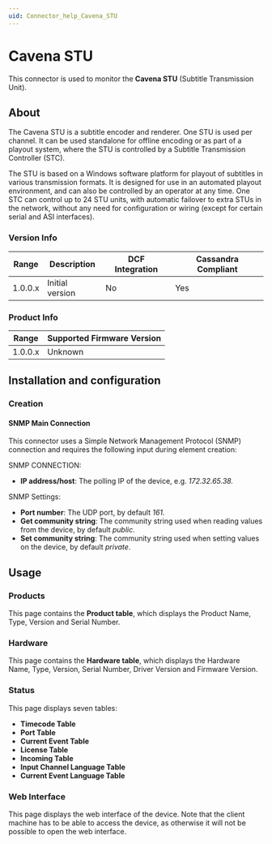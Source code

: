 ```yaml
---
uid: Connector_help_Cavena_STU
---
```


# Cavena STU

This connector is used to monitor the **Cavena STU** (Subtitle Transmission Unit).

## About

The Cavena STU is a subtitle encoder and renderer. One STU is used per channel. It can be used standalone for offline encoding or as part of a playout system, where the STU is controlled by a Subtitle Transmission Controller (STC).

The STU is based on a Windows software platform for playout of subtitles in various transmission formats. It is designed for use in an automated playout environment, and can also be controlled by an operator at any time. One STC can control up to 24 STU units, with automatic failover to extra STUs in the network, without any need for configuration or wiring (except for certain serial and ASI interfaces).

### Version Info

| Range | Description | DCF Integration | Cassandra Compliant |
|------------------|-----------------|---------------------|-------------------------|
| 1.0.0.x          | Initial version | No                  | Yes                     |

### Product Info

| Range | Supported Firmware Version |
|------------------|-----------------------------|
| 1.0.0.x          | Unknown                     |

## Installation and configuration

### Creation

#### SNMP Main Connection

This connector uses a Simple Network Management Protocol (SNMP) connection and requires the following input during element creation:

SNMP CONNECTION:

- **IP address/host**: The polling IP of the device, e.g. *172.32.65.38.*

SNMP Settings:

- **Port number**: The UDP port, by default *161.*
- **Get community string**: The community string used when reading values from the device, by default *public*.
- **Set community string**: The community string used when setting values on the device, by default *private*.

## Usage

### Products

This page contains the **Product table**, which displays the Product Name, Type, Version and Serial Number.

### Hardware

This page contains the **Hardware table**, which displays the Hardware Name, Type, Version, Serial Number, Driver Version and Firmware Version.

### Status

This page displays seven tables:

- **Timecode Table**
- **Port Table**
- **Current Event Table**
- **License Table**
- **Incoming Table**
- **Input Channel Language Table**
- **Current Event Language Table**

### Web Interface

This page displays the web interface of the device. Note that the client machine has to be able to access the device, as otherwise it will not be possible to open the web interface.
